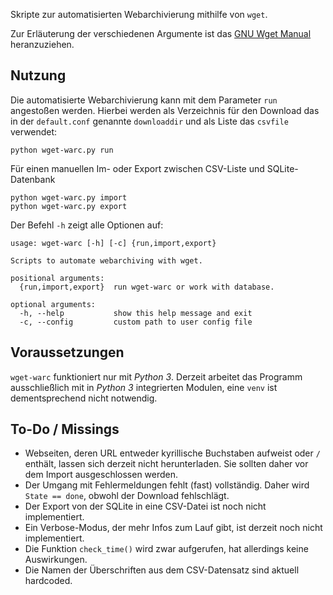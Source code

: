 Skripte zur automatisierten Webarchivierung mithilfe von `wget`.

Zur Erläuterung der verschiedenen Argumente ist das [GNU Wget Manual](https://www.gnu.org/software/wget/manual/wget.html) heranzuziehen.

## Nutzung

Die automatisierte Webarchivierung kann mit dem Parameter `run` angestoßen werden. Hierbei werden als Verzeichnis für den Download das in der `default.conf` genannte `downloaddir` und als Liste das `csvfile` verwendet:

```
python wget-warc.py run
```

Für einen manuellen Im- oder Export zwischen CSV-Liste und SQLite-Datenbank 

```
python wget-warc.py import
python wget-warc.py export
```

Der Befehl `-h` zeigt alle Optionen auf:

```
usage: wget-warc [-h] [-c] {run,import,export}

Scripts to automate webarchiving with wget.

positional arguments:
  {run,import,export}  run wget-warc or work with database.

optional arguments:
  -h, --help           show this help message and exit
  -c, --config         custom path to user config file
```

## Voraussetzungen 

`wget-warc` funktioniert nur mit _Python 3_. Derzeit arbeitet das Programm ausschließlich mit in _Python 3_ integrierten Modulen, eine `venv` ist dementsprechend nicht notwendig.

## To-Do / Missings

* Webseiten, deren URL entweder kyrillische Buchstaben aufweist oder `/` enthält, lassen sich derzeit nicht herunterladen. Sie sollten daher vor dem Import ausgeschlossen werden.
* Der Umgang mit Fehlermeldungen fehlt (fast) vollständig. Daher wird `State == done`, obwohl der Download fehlschlägt.
* Der Export von der SQLite in eine CSV-Datei ist noch nicht implementiert.
* Ein Verbose-Modus, der mehr Infos zum Lauf gibt, ist derzeit noch nicht implementiert.
* Die Funktion `check_time()` wird zwar aufgerufen, hat allerdings keine Auswirkungen.
* Die Namen der Überschriften aus dem CSV-Datensatz sind aktuell hardcoded.
